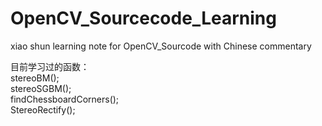 # OpenCV_Sourcecode_Learning
xiao shun learning note for OpenCV_Sourcode with Chinese commentary 

目前学习过的函数：\
stereoBM();\
stereoSGBM();\
findChessboardCorners();\
StereoRectify();
